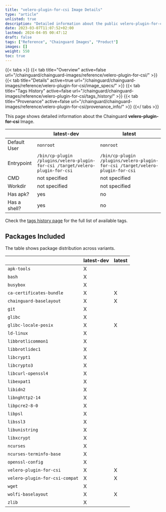 ```yaml
---
title: "velero-plugin-for-csi Image Details"
type: "article"
unlisted: true
description: "Detailed information about the public velero-plugin-for-csi Chainguard Image."
date: 2023-03-07T11:07:52+02:00
lastmod: 2024-04-05 00:47:12
draft: false
tags: ["Reference", "Chainguard Images", "Product"]
images: []
weight: 550
toc: true
---
```


{{< tabs >}}
{{< tab title="Overview" active=false url="/chainguard/chainguard-images/reference/velero-plugin-for-csi/" >}}
{{< tab title="Details" active=true url="/chainguard/chainguard-images/reference/velero-plugin-for-csi/image_specs/" >}}
{{< tab title="Tags History" active=false url="/chainguard/chainguard-images/reference/velero-plugin-for-csi/tags_history/" >}}
{{< tab title="Provenance" active=false url="/chainguard/chainguard-images/reference/velero-plugin-for-csi/provenance_info/" >}}
{{</ tabs >}}

This page shows detailed information about the Chainguard **velero-plugin-for-csi** Image.

|              | latest-dev                                                                    | latest                                                                        |
|--------------|-------------------------------------------------------------------------------|-------------------------------------------------------------------------------|
| Default User | `nonroot`                                                                     | `nonroot`                                                                     |
| Entrypoint   | `/bin/cp-plugin /plugins/velero-plugin-for-csi /target/velero-plugin-for-csi` | `/bin/cp-plugin /plugins/velero-plugin-for-csi /target/velero-plugin-for-csi` |
| CMD          | not specified                                                                 | not specified                                                                 |
| Workdir      | not specified                                                                 | not specified                                                                 |
| Has apk?     | yes                                                                           | no                                                                            |
| Has a shell? | yes                                                                           | no                                                                            |

Check the [tags history page](/chainguard/chainguard-images/reference/velero-plugin-for-csi/tags_history/) for the full list of available tags.

## Packages Included
The table shows package distribution across variants.

|                                | latest-dev | latest |
|--------------------------------|------------|--------|
| `apk-tools`                    | X          |        |
| `bash`                         | X          |        |
| `busybox`                      | X          |        |
| `ca-certificates-bundle`       | X          | X      |
| `chainguard-baselayout`        | X          | X      |
| `git`                          | X          |        |
| `glibc`                        | X          |        |
| `glibc-locale-posix`           | X          | X      |
| `ld-linux`                     | X          |        |
| `libbrotlicommon1`             | X          |        |
| `libbrotlidec1`                | X          |        |
| `libcrypt1`                    | X          |        |
| `libcrypto3`                   | X          |        |
| `libcurl-openssl4`             | X          |        |
| `libexpat1`                    | X          |        |
| `libidn2`                      | X          |        |
| `libnghttp2-14`                | X          |        |
| `libpcre2-8-0`                 | X          |        |
| `libpsl`                       | X          |        |
| `libssl3`                      | X          |        |
| `libunistring`                 | X          |        |
| `libxcrypt`                    | X          |        |
| `ncurses`                      | X          |        |
| `ncurses-terminfo-base`        | X          |        |
| `openssl-config`               | X          |        |
| `velero-plugin-for-csi`        | X          | X      |
| `velero-plugin-for-csi-compat` | X          | X      |
| `wget`                         | X          |        |
| `wolfi-baselayout`             | X          | X      |
| `zlib`                         | X          |        |

